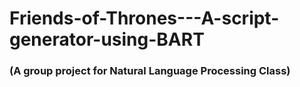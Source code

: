 # Friends-of-Thrones---A-script-generator-using-BART
### (A group project for Natural Language Processing Class)

